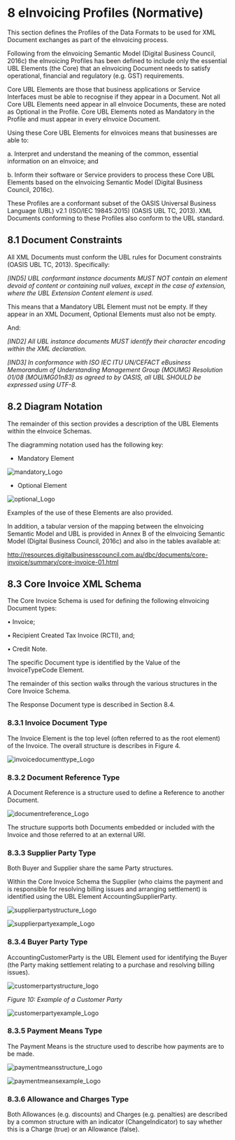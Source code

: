 # 8 eInvoicing Profiles (Normative) 

This section defines the Profiles of the Data Formats to be used for XML Document exchanges as part of the eInvoicing process. 

Following from the eInvoicing Semantic Model (Digital Business Council, 2016c) the eInvoicing Profiles has been defined to include only the essential UBL Elements (the Core) that an eInvoicing Document needs to satisfy operational, financial and regulatory (e.g. GST) requirements. 

Core UBL Elements are those that business applications or Service Interfaces must be able to recognise if they appear in a Document. Not all Core UBL Elements need appear in all eInvoice Documents, these are noted as Optional in the Profile. Core UBL Elements noted as Mandatory in the Profile and must appear in every eInvoice Document. 

Using these Core UBL Elements for eInvoices means that businesses are able to: 

  a. Interpret and understand the meaning of the common, essential information on an eInvoice; and 

  b. Inform their software or Service providers to process these Core UBL Elements based on the eInvoicing Semantic Model (Digital Business Council, 2016c). 
  
These Profiles are a conformant subset of the OASIS Universal Business Language (UBL) v2.1 (ISO/IEC 19845:2015) (OASIS UBL TC, 2013). XML Documents conforming to these Profiles also conform to the UBL standard. 

## 8.1 Document Constraints 

All XML Documents must conform the UBL rules for Document constraints (OASIS UBL TC, 2013). Specifically: 

*[IND5] UBL conformant instance documents MUST NOT contain an element devoid of content or containing null values, except in the case of extension, where the UBL Extension Content element is used.*

This means that a Mandatory UBL Element must not be empty. If they appear in an XML Document, Optional Elements must also not be empty. 

And: 

*[IND2] All UBL instance documents MUST identify their character encoding within the XML declaration.*

*[IND3] In conformance with ISO IEC ITU UN/CEFACT eBusiness Memorandum of Understanding Management Group (MOUMG) Resolution 01/08 (MOU/MG01n83) as agreed to by OASIS, all UBL SHOULD be expressed using UTF-8.*


## 8.2 Diagram Notation 

The remainder of this section provides a description of the UBL Elements within the eInvoice Schemas. 

The diagramming notation used has the following key: 

- Mandatory Element 

![mandatory_Logo](images/mandatory.PNG)

- Optional Element 

![optional_Logo](images/optional.PNG )

Examples of the use of these Elements are also provided. 

In addition, a tabular version of the mapping between the eInvoicing Semantic Model and UBL is provided in Annex B of the eInvoicing Semantic Model (Digital Business Council, 2016c) and also in the tables available at: 

http://resources.digitalbusinesscouncil.com.au/dbc/documents/core-invoice/summary/core-invoice-01.html 


## 8.3 Core Invoice XML Schema 

The Core Invoice Schema is used for defining the following eInvoicing Document types: 
  
  • Invoice; 
  
  • Recipient Created Tax Invoice (RCTI), and; 

  • Credit Note. 

The specific Document type is identified by the Value of the InvoiceTypeCode Element. 

The remainder of this section walks through the various structures in the Core Invoice Schema. 

The Response Document type is described in Section 8.4. 


### 8.3.1 Invoice Document Type 

The Invoice Element is the top level (often referred to as the root element) of the Invoice. The overall structure is describes in Figure 4. 

![invoicedocumenttype_Logo](images/invoice-document-type.PNG)


### 8.3.2 Document Reference Type 

A Document Reference is a structure used to define a Reference to another Document. 

![documentreference_Logo](images/document-reference-type.PNG)

The structure supports both Documents embedded or included with the Invoice and those referred to at an external URI. 


### 8.3.3 Supplier Party Type 

Both Buyer and Supplier share the same Party structures. 

Within the Core Invoice Schema the Supplier (who claims the payment and is responsible for resolving billing issues and arranging settlement) is identified using the UBL Element AccountingSupplierParty. 

![supplierpartystructure_Logo](images/supplier-party-structure.PNG)

![supplierpartyexample_Logo](images/supplier-part-eg.PNG)


### 8.3.4 Buyer Party Type 

AccountingCustomerParty is the UBL Element used for identifying the Buyer (the Party making settlement relating to a purchase and resolving billing issues). 

![customerpartystructure_logo](images/customerpartystructure.PNG)

*Figure 10: Example of a Customer Party*

![customerpartyexample_Logo](images/customerpartyeg.PNG)


### 8.3.5 Payment Means Type 

The Payment Means is the structure used to describe how payments are to be made. 

![paymentmeansstructure_Logo](images/paymentmeansstructure.PNG)

![paymentmeansexample_Logo](images/paymentmeanseg.PNG)


### 8.3.6 Allowance and Charges Type 

Both Allowances (e.g. discounts) and Charges (e.g. penalties) are described by a common structure with an indicator (ChangeIndicator) to say whether this is a Charge (true) or an Allowance (false). 

